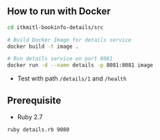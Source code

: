 ## How to run with Docker

```bash
cd itkmitl-bookinfo-details/src

# Build Docker Image for details service
docker build -t image .

# Run details service on port 8081
docker run -d --name details -p 8081:8081 image 
```

* Test with path `/details/1` and `/health`

## Prerequisite

* Ruby 2.7

```bash
ruby details.rb 9080
```
